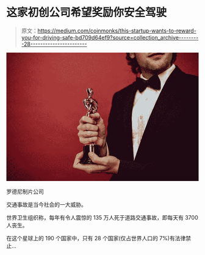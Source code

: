 # 这家初创公司希望奖励你安全驾驶

> 原文：<https://medium.com/coinmonks/this-startup-wants-to-reward-you-for-driving-safe-bd709d64ef9?source=collection_archive---------28----------------------->

![](img/227684e61fba2f547978f2f433dd32d1.png)

罗德尼制片公司

交通事故是当今社会的一大威胁。

世界卫生组织称，每年有令人震惊的 135 万人死于道路交通事故，即每天有 3700 人丧生。

在这个星球上的 190 个国家中，只有 28 个国家(仅占世界人口的 7%)有法律禁止…
